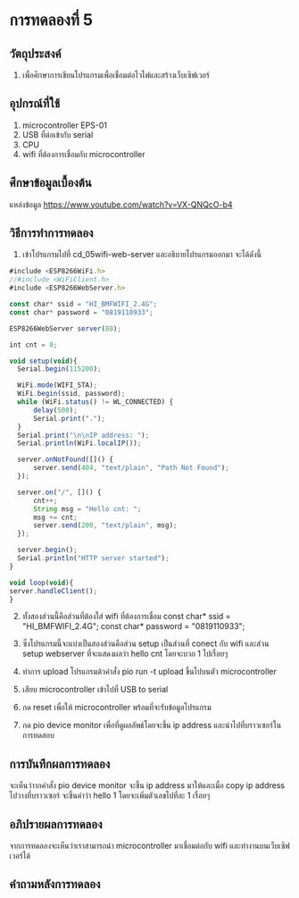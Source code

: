 # การทดลองที่ 5
## วัตถุประสงค์
   1. เพื่อศึกษาการเขียนโปรแกรมเพื่อเชื่อมต่อไวไฟและสร้างเว็บเซิฟเวอร์
 
 
 ## อุปกรณ์ที่ใช้
 1. microcontroller EPS-01
 2. USB ที่ต่อเข้ากับ serial
 3. CPU 
 4. wifi ที่ต้องการเชื่อมกับ microcontroller 
   
   
 ## ศึกษาข้อมูลเบื้องต้น
   แหล่งข้อมูล https://www.youtube.com/watch?v=VX-QNQcO-b4
   
   
 ## วิธีการทำการทดลอง
  1. เข้าโปรแกรมไปที่ cd_05wifi-web-server และอธิบายโปรแกรมออกมา จะได้ดังนี้
  
  ```javascript
  #include <ESP8266WiFi.h>
//#include <WiFiClient.h>
#include <ESP8266WebServer.h>

const char* ssid = "HI_BMFWIFI_2.4G";
const char* password = "0819110933";

ESP8266WebServer server(80);

int cnt = 0;

void setup(void){
	Serial.begin(115200);

	WiFi.mode(WIFI_STA);
	WiFi.begin(ssid, password);
	while (WiFi.status() != WL_CONNECTED) {
		delay(500);
		Serial.print(".");
	}
	Serial.print("\n\nIP address: ");
	Serial.println(WiFi.localIP());

	server.onNotFound([]() {
		server.send(404, "text/plain", "Path Not Found");
	});

	server.on("/", []() {
		cnt++;
		String msg = "Hello cnt: ";
		msg += cnt;
		server.send(200, "text/plain", msg);
	});

	server.begin();
	Serial.println("HTTP server started");
}

void loop(void){
  server.handleClient();
}
```

2. ทั้งสองส่วนนี้คือส่วนที่ต้องใส่ wifi ที่ต้องการเชื่อม
  const char* ssid = "HI_BMFWIFI_2.4G";
  const char* password = "0819110933";
  
3. ซึ่งโปรแกรมนี้จะแบ่งเป็นสองส่วนคือส่วน setup เป็นส่วนที่ conect กับ wifi และส่วน setup webserver ที่จะแสดงผลว่า hello cnt โดยจะบวก 1 ไปเรื่อยๆ
4. ทำการ upload โปรแกรมด้วคำสั่ง pio run -t upload ขึ้นไปบนตัว microcontroller 
5. เสียบ microcontroller เข้าไปที่ USB to serial



7. กด reset เพื่อให้ microcontroller พร้อมที่จะรับข้อมูลโปรแกรม
8. กด pio device monitor เพื่อที่ดูผลลัพธ์โดยจะขึ้น ip address และนำไปที่บราวเซอร์ในการทดสอบ

## การบันทึกผลการทดลอง
   จะเห็นว่าากคำสั่ง pio device monitor จะขึ้น ip address มาให้และเมื่อ copy ip address ไปวางที่บราวเซอร์ จะขึ้นคำว่า hello 1 โดยจะเพิ่มตัวเลขไปที่ละ 1 เรื่อยๆ
   
## อภิปรายผลการทดลอง
   จากการทดลองจะเห็นว่าเราสามารถนำ microcontroller มาเชื่อมต่อกับ wifi และทำงานบนเว็บเซิฟเวอร์ได้
   
## คำถามหลังการทดลอง

 
